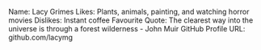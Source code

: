 Name: Lacy Grimes
Likes: Plants, animals, painting, and watching horror movies 
Dislikes: Instant coffee
Favourite Quote: The clearest way into the universe is through a forest wilderness - John Muir
GitHub Profile URL: github.com/lacymg
